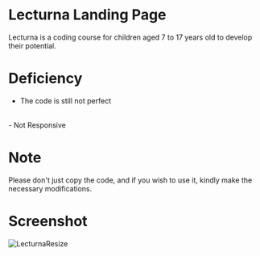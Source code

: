 # Lecturna Landing Page
Lecturna is a coding course for children aged 7 to 17 years old to develop their potential.

# Deficiency
- The code is still not perfect
<br>
- Not Responsive

# Note
Please don't just copy the code, and if you wish to use it, kindly make the necessary modifications.

# Screenshot
![LecturnaResize](https://github.com/YokoHermanto1/Lecturna/assets/145733702/553c7919-8ee2-47e1-85fd-a1d26c354659)



